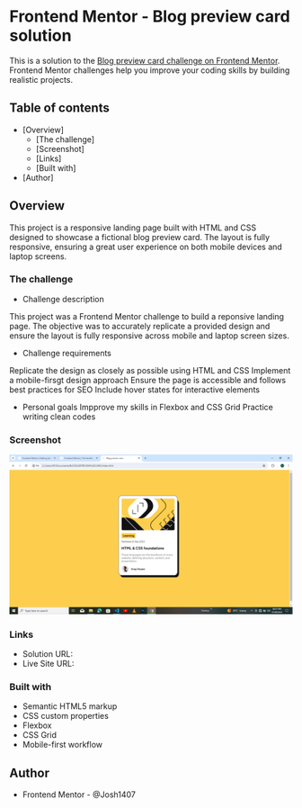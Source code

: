 # Frontend Mentor - Blog preview card solution

This is a solution to the [Blog preview card challenge on Frontend Mentor](https://www.frontendmentor.io/challenges/blog-preview-card-ckPaj01IcS). Frontend Mentor challenges help you improve your coding skills by building realistic projects. 

## Table of contents

- [Overview]
  - [The challenge]
  - [Screenshot]
  - [Links]
  - [Built with]
- [Author]

## Overview

This project is a responsive landing page built with HTML and CSS designed to showcase a fictional blog preview card. The layout is fully responsive, ensuring a great user experience on both mobile devices and laptop screens.

### The challenge

- Challenge description

This project was a Frontend Mentor challenge to build a reponsive landing page. The objective was to accurately replicate a provided design and ensure the layout is fully responsive across mobile and laptop screen sizes.

- Challenge requirements

 Replicate the design as closely as possible using HTML and CSS
 Implement a mobile-firsgt design approach
 Ensure the page is accessible and follows best practices for SEO
 Include hover states for interactive elements

- Personal goals 
 Impprove my skills in Flexbox and CSS Grid
 Practice writing clean codes

### Screenshot

![](./Screenshot.png)

### Links

- Solution URL: 
- Live Site URL: 

### Built with

- Semantic HTML5 markup
- CSS custom properties
- Flexbox
- CSS Grid
- Mobile-first workflow

## Author

- Frontend Mentor - @Josh1407

